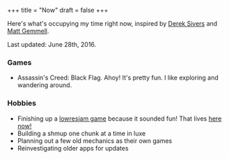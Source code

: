 +++
title = "Now"
draft = false
+++

Here's what's occupying my time right now, inspired by [Derek Sivers](https://sivers.org/) and [Matt Gemmell](http://mattgemmell.com/).

Last updated: June 28th, 2016.

### Games

* Assassin's Creed: Black Flag.  Ahoy!  It's pretty fun.  I like exploring and wandering around.

### Hobbies

* Finishing up a [lowresjam game](https://itch.io/jam/lowrezjam2016) because it sounded fun!  That lives [here now!](http://jtruher.itch.io/lzrs)
* Building a shmup one chunk at a time in luxe
* Planning out a few old mechanics as their own games
* Reinvestigating older apps for updates

